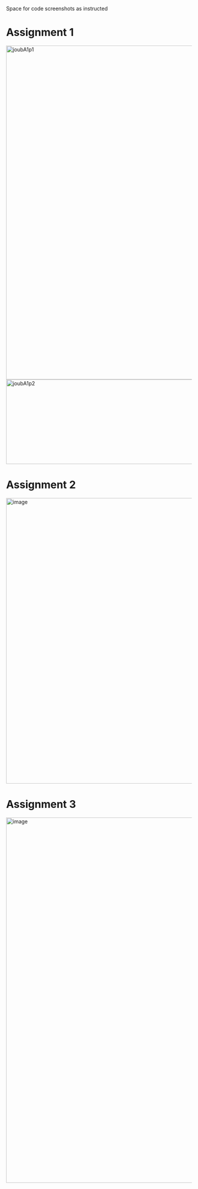 Space for code screenshots as instructed
# Assignment 1
<img width="839" height="904" alt="joubA1p1" src="https://github.com/user-attachments/assets/b193bda4-e5f7-4aa0-8b5c-9d0f4db514d1" />
<img width="542" height="229" alt="joubA1p2" src="https://github.com/user-attachments/assets/ce02eeda-f7fd-4a7d-8d40-246276735bba" />

# Assignment 2
<img width="801" height="773" alt="image" src="https://github.com/user-attachments/assets/b83fd636-116c-4e20-8a6b-1f5b84b05aa5" />

# Assignment 3
<img width="826" height="989" alt="image" src="https://github.com/user-attachments/assets/faa3dc8b-375b-43c0-9e9c-f2d1e80453ec" />
